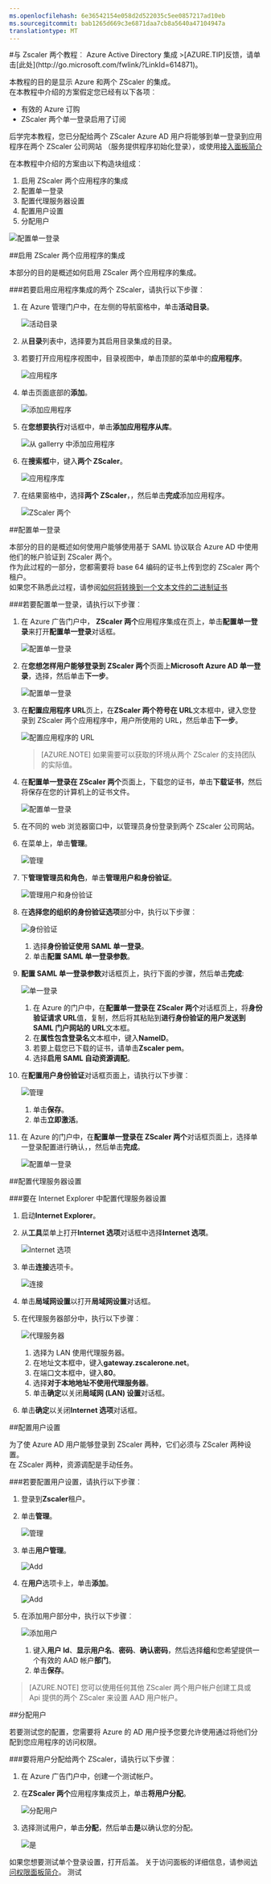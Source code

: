 ```yaml
---
ms.openlocfilehash: 6e36542154e058d2d522035c5ee0857217ad10eb
ms.sourcegitcommit: bab1265d669c3e6871daa7cb8a5640a47104947a
translationtype: MT
---
```

<properties pageTitle="教程︰ 与 Zscaler 两个 Azure Active Directory 集成 |Microsoft Azure" description="了解如何使用 Zscaler 两个与 Azure Active Directory 以启用单一登录、 自动化资源调配，和更多。" services="active-directory" authors="MarkusVi"  documentationCenter="na" manager="stevenpo"/>
<tags ms.service="active-directory" ms.devlang="na" ms.topic="article" ms.tgt_pltfrm="na" ms.workload="identity" ms.date="08/01/2015" ms.author="markvi" />
#与 Zscaler 两个教程︰ Azure Active Directory 集成
>[AZURE.TIP]反馈，请单击[此处](http://go.microsoft.com/fwlink/?LinkId=614871)。
  
本教程的目的是显示 Azure 和两个 ZScaler 的集成。  
在本教程中介绍的方案假定您已经有以下各项︰

-   有效的 Azure 订购
-   ZScaler 两个单一登录启用了订阅
  
后学完本教程，您已分配给两个 ZScaler Azure AD 用户将能够到单一登录到应用程序在两个 ZScaler 公司网站 （服务提供程序初始化登录），或使用[接入面板简介](https://msdn.microsoft.com/library/dn308586)
  
在本教程中介绍的方案由以下构造块组成︰

1.  启用 ZScaler 两个应用程序的集成
2.  配置单一登录
3.  配置代理服务器设置
4.  配置用户设置
5.  分配用户

![配置单一登录](./media/active-directory-saas-zscaler-two-tutorial/IC800199.png "Configure Single Sign-On")

##启用 ZScaler 两个应用程序的集成
  
本部分的目的是概述如何启用 ZScaler 两个应用程序的集成。

###若要启用应用程序集成的两个 ZScaler，请执行以下步骤︰

1.  在 Azure 管理门户中，在左侧的导航窗格中，单击**活动目录**。

    ![活动目录](./media/active-directory-saas-zscaler-two-tutorial/IC700993.png "Active Directory")

2.  从**目录**列表中，选择要为其启用目录集成的目录。

3.  若要打开应用程序视图中，目录视图中，单击顶部的菜单中的**应用程序**。

    ![应用程序](./media/active-directory-saas-zscaler-two-tutorial/IC700994.png "Applications")

4.  单击页面底部的**添加**。

    ![添加应用程序](./media/active-directory-saas-zscaler-two-tutorial/IC749321.png "Add application")

5.  在**您想要执行**对话框中，单击**添加应用程序从库**。

    ![从 gallerry 中添加应用程序](./media/active-directory-saas-zscaler-two-tutorial/IC749322.png "Add an application from gallerry")

6.  在**搜索框**中，键入**两个 ZScaler**。

    ![应用程序库](./media/active-directory-saas-zscaler-two-tutorial/IC800200.png "Application Gallery")

7.  在结果窗格中，选择**两个 ZScaler**，，然后单击**完成**添加应用程序。

    ![ZScaler 两个](./media/active-directory-saas-zscaler-two-tutorial/IC800201.png "ZScaler Two")

##配置单一登录
  
本部分的目的是概述如何使用户能够使用基于 SAML 协议联合 Azure AD 中使用他们的帐户验证到 ZScaler 两个。  
作为此过程的一部分，您都需要将 base 64 编码的证书上传到您的 ZScaler 两个租户。  
如果您不熟悉此过程，请参阅[如何将转换到一个文本文件的二进制证书](http://youtu.be/PlgrzUZ-Y1o)

###若要配置单一登录，请执行以下步骤︰

1.  在 Azure 广告门户中， **ZScaler 两个**应用程序集成在页上，单击**配置单一登录**来打开**配置单一登录**对话框。

    ![配置单一登录](./media/active-directory-saas-zscaler-two-tutorial/IC800202.png "Configure Single Sign-On")

2.  在**您想怎样用户能够登录到 ZScaler 两个**页面上**Microsoft Azure AD 单一登录**，选择，然后单击**下一步**。

    ![配置单一登录](./media/active-directory-saas-zscaler-two-tutorial/IC800203.png "Configure Single Sign-On")

3.  在**配置应用程序 URL**页上，在**ZScaler 两个符号在 URL**文本框中，键入您登录到 ZScaler 两个应用程序中，用户所使用的 URL，然后单击**下一步**。

    ![配置应用程序的 URL](./media/active-directory-saas-zscaler-two-tutorial/IC800204.png "Configure App URL")

    >[AZURE.NOTE] 如果需要可以获取的环境从两个 ZScaler 的支持团队的实际值。

4.  在**配置单一登录在 ZScaler 两个**页面上，下载您的证书，单击**下载证书**，然后将保存在您的计算机上的证书文件。

    ![配置单一登录](./media/active-directory-saas-zscaler-two-tutorial/IC800205.png "Configure Single Sign-On")

5.  在不同的 web 浏览器窗口中，以管理员身份登录到两个 ZScaler 公司网站。

6.  在菜单上，单击**管理**。

    ![管理](./media/active-directory-saas-zscaler-two-tutorial/IC800206.png "Administration")

7.  下**管理管理员和角色**，单击**管理用户和身份验证**。

    ![管理用户和身份验证](./media/active-directory-saas-zscaler-two-tutorial/IC800207.png "Manage Users & Authentication")

8.  在**选择您的组织的身份验证选项**部分中，执行以下步骤︰

    ![身份验证](./media/active-directory-saas-zscaler-two-tutorial/IC800208.png "Authentication")

    1.  选择**身份验证使用 SAML 单一登录**。
    2.  单击**配置 SAML 单一登录参数**。

9.  **配置 SAML 单一登录参数**对话框页上，执行下面的步骤，然后单击**完成**:

    ![单一登录](./media/active-directory-saas-zscaler-two-tutorial/IC800209.png "Single Sign-On")

    1.  在 Azure 的门户中，在**配置单一登录在 ZScaler 两个**对话框页上，将**身份验证请求 URL**值，复制，然后将其粘贴到**进行身份验证的用户发送到 SAML 门户网站的 URL**文本框。
    2.  在**属性包含登录名**文本框中，键入**NameID**。
    3.  若要上载您已下载的证书，请单击**Zscaler pem**。
    4.  选择**启用 SAML 自动资源调配**。

10. 在**配置用户身份验证**对话框页面上，请执行以下步骤︰

    ![管理](./media/active-directory-saas-zscaler-two-tutorial/IC800210.png "Administration")

    1.  单击**保存**。
    2.  单击**立即激活**。

11. 在 Azure 的门户中，在**配置单一登录在 ZScaler 两个**对话框页面上，选择单一登录配置进行确认，，然后单击**完成**。

    ![配置单一登录](./media/active-directory-saas-zscaler-two-tutorial/IC800211.png "Configure Single Sign-On")

##配置代理服务器设置

###要在 Internet Explorer 中配置代理服务器设置

1.  启动**Internet Explorer**。

2.  从**工具**菜单上打开**Internet 选项**对话框中选择**Internet 选项**。

    ![Internet 选项](./media/active-directory-saas-zscaler-two-tutorial/IC769492.png "Internet Options")

3.  单击**连接**选项卡。

    ![连接](./media/active-directory-saas-zscaler-two-tutorial/IC769493.png "Connections")

4.  单击**局域网设置**以打开**局域网设置**对话框。

5.  在代理服务器部分中，执行以下步骤︰

    ![代理服务器](./media/active-directory-saas-zscaler-two-tutorial/IC769494.png "Proxy server")

    1.  选择为 LAN 使用代理服务器。
    2.  在地址文本框中，键入**gateway.zscalerone.net**。
    3.  在端口文本框中，键入**80**。
    4.  选择**对于本地地址不使用代理服务器**。
    5.  单击**确定**以关闭**局域网 (LAN) 设置**对话框。

6.  单击**确定**以关闭**Internet 选项**对话框。

##配置用户设置
  
为了使 Azure AD 用户能够登录到 ZScaler 两种，它们必须与 ZScaler 两种设置。  
在 ZScaler 两种，资源调配是手动任务。

###若要配置用户设置，请执行以下步骤︰

1.  登录到**Zscaler**租户。

2.  单击**管理**。

    ![管理](./media/active-directory-saas-zscaler-two-tutorial/IC781035.png "Administration")

3.  单击**用户管理**。

    ![Add](./media/active-directory-saas-zscaler-two-tutorial/IC781037.png "Add")

4.  在**用户**选项卡上，单击**添加**。

    ![Add](./media/active-directory-saas-zscaler-two-tutorial/IC781037.png "Add")

5.  在添加用户部分中，执行以下步骤︰

    ![添加用户](./media/active-directory-saas-zscaler-two-tutorial/IC781038.png "Add User")

    1.  键入**用户 Id**、**显示用户名**、**密码**、**确认密码**，然后选择**组**和您希望提供一个有效的 AAD 帐户**部门**。
    2.  单击**保存**。

>[AZURE.NOTE] 您可以使用任何其他 ZScaler 两个用户帐户创建工具或 Api 提供的两个 ZScaler 来设置 AAD 用户帐户。

##分配用户
  
若要测试您的配置，您需要将 Azure 的 AD 用户授予您要允许使用通过将他们分配到您应用程序的访问权限。

###要将用户分配给两个 ZScaler，请执行以下步骤︰

1.  在 Azure 广告门户中，创建一个测试帐户。

2.  在**ZScaler 两个**应用程序集成页上，单击**将用户分配**。

    ![分配用户](./media/active-directory-saas-zscaler-two-tutorial/IC800212.png "Assign Users")

3.  选择测试用户，单击**分配**，然后单击**是**以确认您的分配。

    ![是](./media/active-directory-saas-zscaler-two-tutorial/IC767830.png "Yes")
  
如果您想要测试单个登录设置，打开后盖。 关于访问面板的详细信息，请参阅[访问权限面板简介](https://msdn.microsoft.com/library/dn308586)。
测试
